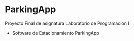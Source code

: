 # ParkingApp
Proyecto Final de asignatura Laboratorio de Programación I
- Software de Estacionamiento ParkingApp
